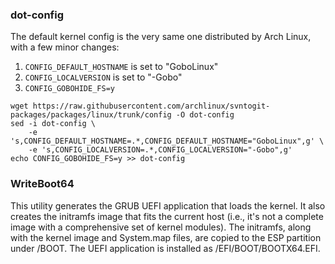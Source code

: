### dot-config

The default kernel config is the very same one distributed by Arch Linux, with
a few minor changes:

1. `CONFIG_DEFAULT_HOSTNAME` is set to "GoboLinux"
2. `CONFIG_LOCALVERSION` is set to "-Gobo"
3. `CONFIG_GOBOHIDE_FS=y`

```
wget https://raw.githubusercontent.com/archlinux/svntogit-packages/packages/linux/trunk/config -O dot-config
sed -i dot-config \
    -e 's,CONFIG_DEFAULT_HOSTNAME=.*,CONFIG_DEFAULT_HOSTNAME="GoboLinux",g' \
    -e 's,CONFIG_LOCALVERSION=.*,CONFIG_LOCALVERSION="-Gobo",g'
echo CONFIG_GOBOHIDE_FS=y >> dot-config
```

### WriteBoot64

This utility generates the GRUB UEFI application that loads the kernel. It also
creates the initramfs image that fits the current host (i.e., it's not a complete
image with a comprehensive set of kernel modules). The initramfs, along with the
kernel image and System.map files, are copied to the ESP partition under /BOOT.
The UEFI application is installed as /EFI/BOOT/BOOTX64.EFI.
